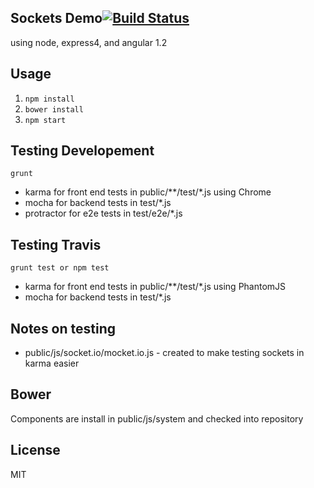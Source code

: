 ## Sockets Demo[![Build Status](https://travis-ci.org/westeezy/math-game.svg?branch=master)](https://travis-ci.org/westeezy/math-game)

using node, express4, and angular 1.2

## Usage
1. `npm install`
2. `bower install`
3. `npm start`

## Testing Developement
 ```
grunt
  ```
  * karma for front end tests in public/**/test/*.js using Chrome
  * mocha for backend tests in test/*.js
  * protractor for e2e tests in test/e2e/*.js


## Testing Travis
 ```
grunt test or npm test
  ```
  * karma for front end tests in public/**/test/*.js using PhantomJS
  * mocha for backend tests in test/*.js

## Notes on testing
  * public/js/socket.io/mocket.io.js - created to make testing sockets in karma easier

## Bower
  Components are install in public/js/system and checked into repository

## License
MIT
